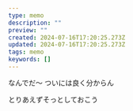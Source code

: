```yaml
---
type: memo
description: ""
preview: ""
created: 2024-07-16T17:20:25.273Z
updated: 2024-07-16T17:20:25.273Z
tags: memo
keywords: []
---
```

なんでだ～
ついには良く分からん

とりあえずそっとしておこう
